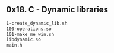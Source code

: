 ## 0x18. C - Dynamic libraries

```bash
1-create_dynamic_lib.sh  
100-operations.so  
101-make_me_win.sh  
libdynamic.so  
main.h  
```
